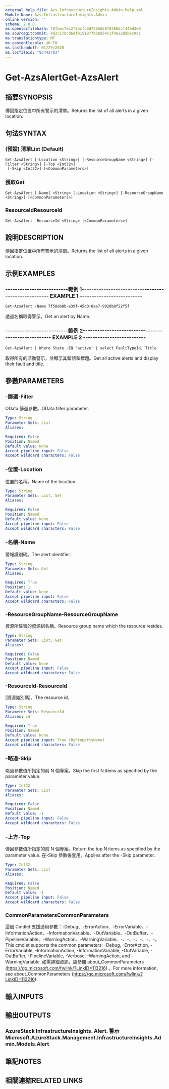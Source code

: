 ```yaml
---
external help file: Azs.InfrastructureInsights.Admin-help.xml
Module Name: Azs.InfrastructureInsights.Admin
online version: ''
schema: 2.0.0
ms.openlocfilehash: f8fbec7ec2f8bcfc0d7595658f84866cf449d3e0
ms.sourcegitcommit: 4d2c178cd6df9151877b08d54c1f4a228dbec9d1
ms.translationtype: MT
ms.contentlocale: zh-TW
ms.lasthandoff: 01/29/2020
ms.locfileid: "93442783"
---
```

# <span data-ttu-id="a9ef8-101">Get-AzsAlert</span><span class="sxs-lookup"><span data-stu-id="a9ef8-101">Get-AzsAlert</span></span>

## <span data-ttu-id="a9ef8-102">摘要</span><span class="sxs-lookup"><span data-stu-id="a9ef8-102">SYNOPSIS</span></span>
<span data-ttu-id="a9ef8-103">傳回指定位置中所有警示的清單。</span><span class="sxs-lookup"><span data-stu-id="a9ef8-103">Returns the list of all alerts in a given location.</span></span>

## <span data-ttu-id="a9ef8-104">句法</span><span class="sxs-lookup"><span data-stu-id="a9ef8-104">SYNTAX</span></span>

### <span data-ttu-id="a9ef8-105"> (預設) 清單</span><span class="sxs-lookup"><span data-stu-id="a9ef8-105">List (Default)</span></span>
```
Get-AzsAlert [-Location <String>] [-ResourceGroupName <String>] [-Filter <String>] [-Top <Int32>]
 [-Skip <Int32>] [<CommonParameters>]
```

### <span data-ttu-id="a9ef8-106">獲取</span><span class="sxs-lookup"><span data-stu-id="a9ef8-106">Get</span></span>
```
Get-AzsAlert [-Name] <String> [-Location <String>] [-ResourceGroupName <String>] [<CommonParameters>]
```

### <span data-ttu-id="a9ef8-107">ResourceId</span><span class="sxs-lookup"><span data-stu-id="a9ef8-107">ResourceId</span></span>
```
Get-AzsAlert -ResourceId <String> [<CommonParameters>]
```

## <span data-ttu-id="a9ef8-108">說明</span><span class="sxs-lookup"><span data-stu-id="a9ef8-108">DESCRIPTION</span></span>
<span data-ttu-id="a9ef8-109">傳回指定位置中所有警示的清單。</span><span class="sxs-lookup"><span data-stu-id="a9ef8-109">Returns the list of all alerts in a given location.</span></span>

## <span data-ttu-id="a9ef8-110">示例</span><span class="sxs-lookup"><span data-stu-id="a9ef8-110">EXAMPLES</span></span>

### <span data-ttu-id="a9ef8-111">--------------------------範例 1--------------------------</span><span class="sxs-lookup"><span data-stu-id="a9ef8-111">-------------------------- EXAMPLE 1 --------------------------</span></span>
```
Get-AzsAlert -Name 7f58eb8b-e39f-45d0-8ae7-9920b8f22f5f
```

<span data-ttu-id="a9ef8-112">透過名稱取得警示。</span><span class="sxs-lookup"><span data-stu-id="a9ef8-112">Get an alert by Name.</span></span>

### <span data-ttu-id="a9ef8-113">--------------------------範例 2--------------------------</span><span class="sxs-lookup"><span data-stu-id="a9ef8-113">-------------------------- EXAMPLE 2 --------------------------</span></span>
```
Get-AzsAlert | Where State -EQ 'active' | select FaultTypeId, Title
```

<span data-ttu-id="a9ef8-114">取得所有的活動警示，並顯示其錯誤和標題。</span><span class="sxs-lookup"><span data-stu-id="a9ef8-114">Get all active alerts and display their fault and title.</span></span>

## <span data-ttu-id="a9ef8-115">參數</span><span class="sxs-lookup"><span data-stu-id="a9ef8-115">PARAMETERS</span></span>

### <span data-ttu-id="a9ef8-116">-篩選</span><span class="sxs-lookup"><span data-stu-id="a9ef8-116">-Filter</span></span>
<span data-ttu-id="a9ef8-117">OData 篩選參數。</span><span class="sxs-lookup"><span data-stu-id="a9ef8-117">OData filter parameter.</span></span>

```yaml
Type: String
Parameter Sets: List
Aliases: 

Required: False
Position: Named
Default value: None
Accept pipeline input: False
Accept wildcard characters: False
```

### <span data-ttu-id="a9ef8-118">-位置</span><span class="sxs-lookup"><span data-stu-id="a9ef8-118">-Location</span></span>
<span data-ttu-id="a9ef8-119">位置的名稱。</span><span class="sxs-lookup"><span data-stu-id="a9ef8-119">Name of the location.</span></span>

```yaml
Type: String
Parameter Sets: List, Get
Aliases: 

Required: False
Position: Named
Default value: None
Accept pipeline input: False
Accept wildcard characters: False
```

### <span data-ttu-id="a9ef8-120">-名稱</span><span class="sxs-lookup"><span data-stu-id="a9ef8-120">-Name</span></span>
<span data-ttu-id="a9ef8-121">警報識別碼。</span><span class="sxs-lookup"><span data-stu-id="a9ef8-121">The alert identifier.</span></span>

```yaml
Type: String
Parameter Sets: Get
Aliases: 

Required: True
Position: 1
Default value: None
Accept pipeline input: False
Accept wildcard characters: False
```

### <span data-ttu-id="a9ef8-122">-ResourceGroupName</span><span class="sxs-lookup"><span data-stu-id="a9ef8-122">-ResourceGroupName</span></span>
<span data-ttu-id="a9ef8-123">資源所駐留的資源組名稱。</span><span class="sxs-lookup"><span data-stu-id="a9ef8-123">Resource group name which the resource resides.</span></span>

```yaml
Type: String
Parameter Sets: List, Get
Aliases: 

Required: False
Position: Named
Default value: None
Accept pipeline input: False
Accept wildcard characters: False
```

### <span data-ttu-id="a9ef8-124">-ResourceId</span><span class="sxs-lookup"><span data-stu-id="a9ef8-124">-ResourceId</span></span>
<span data-ttu-id="a9ef8-125">[資源識別碼]。</span><span class="sxs-lookup"><span data-stu-id="a9ef8-125">The resource id.</span></span>

```yaml
Type: String
Parameter Sets: ResourceId
Aliases: id

Required: True
Position: Named
Default value: None
Accept pipeline input: True (ByPropertyName)
Accept wildcard characters: False
```

### <span data-ttu-id="a9ef8-126">-略過</span><span class="sxs-lookup"><span data-stu-id="a9ef8-126">-Skip</span></span>
<span data-ttu-id="a9ef8-127">略過參數值所指定的前 N 個專案。</span><span class="sxs-lookup"><span data-stu-id="a9ef8-127">Skip the first N items as specified by the parameter value.</span></span>

```yaml
Type: Int32
Parameter Sets: List
Aliases: 

Required: False
Position: Named
Default value: -1
Accept pipeline input: False
Accept wildcard characters: False
```

### <span data-ttu-id="a9ef8-128">-上方</span><span class="sxs-lookup"><span data-stu-id="a9ef8-128">-Top</span></span>
<span data-ttu-id="a9ef8-129">傳回參數值所指定的前 N 個專案。</span><span class="sxs-lookup"><span data-stu-id="a9ef8-129">Return the top N items as specified by the parameter value.</span></span>
<span data-ttu-id="a9ef8-130">在-Skip 參數後套用。</span><span class="sxs-lookup"><span data-stu-id="a9ef8-130">Applies after the -Skip parameter.</span></span>

```yaml
Type: Int32
Parameter Sets: List
Aliases: 

Required: False
Position: Named
Default value: -1
Accept pipeline input: False
Accept wildcard characters: False
```

### <span data-ttu-id="a9ef8-131">CommonParameters</span><span class="sxs-lookup"><span data-stu-id="a9ef8-131">CommonParameters</span></span>
<span data-ttu-id="a9ef8-132">這個 Cmdlet 支援通用參數：-Debug、-ErrorAction、-ErrorVariable、-InformationAction、-InformationVariable、-OutVariable、-OutBuffer、-PipelineVariable、-WarningAction、-WarningVariable、-、-、-、-、-、-。</span><span class="sxs-lookup"><span data-stu-id="a9ef8-132">This cmdlet supports the common parameters: -Debug, -ErrorAction, -ErrorVariable, -InformationAction, -InformationVariable, -OutVariable, -OutBuffer, -PipelineVariable, -Verbose, -WarningAction, and -WarningVariable.</span></span> <span data-ttu-id="a9ef8-133">如需詳細資訊，請參閱 about_CommonParameters (https://go.microsoft.com/fwlink/?LinkID=113216) 。</span><span class="sxs-lookup"><span data-stu-id="a9ef8-133">For more information, see about_CommonParameters (https://go.microsoft.com/fwlink/?LinkID=113216).</span></span>

## <span data-ttu-id="a9ef8-134">輸入</span><span class="sxs-lookup"><span data-stu-id="a9ef8-134">INPUTS</span></span>

## <span data-ttu-id="a9ef8-135">輸出</span><span class="sxs-lookup"><span data-stu-id="a9ef8-135">OUTPUTS</span></span>

### <span data-ttu-id="a9ef8-136">AzureStack InfrastructureInsights. Alert. 警示</span><span class="sxs-lookup"><span data-stu-id="a9ef8-136">Microsoft.AzureStack.Management.InfrastructureInsights.Admin.Models.Alert</span></span>

## <span data-ttu-id="a9ef8-137">筆記</span><span class="sxs-lookup"><span data-stu-id="a9ef8-137">NOTES</span></span>

## <span data-ttu-id="a9ef8-138">相關連結</span><span class="sxs-lookup"><span data-stu-id="a9ef8-138">RELATED LINKS</span></span>

